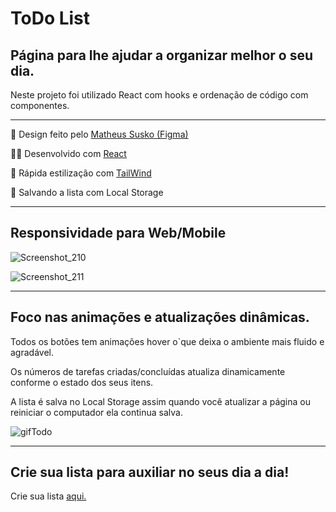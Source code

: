<h1>ToDo List</h1>
<h2>Página para lhe ajudar a organizar melhor o seu dia.</h2>
<p>Neste projeto foi utilizado React com hooks e ordenação de código com componentes.</p>
<hr>
<p>🎨 Design feito pelo <a
        href="https://www.figma.com/file/2vR1RucyaCecM1OUwUDoXv/ToDo-List-👅-(Community)?node-id=12%3A106&t=gWAQm0rEna7KJKfE-0">Matheus
        Susko
        (Figma)</a>
</p>
<p>👨‍💻 Desenvolvido com <a href="https://reactjs.org">React</a></p>
<p>🚀 Rápida estilização com <a href="https://tailwindcss.com">TailWind</a></p>
<p>🎒 Salvando a lista com Local Storage</p>
<hr>
<h2>Responsividade para Web/Mobile</h2>

![Screenshot_210](https://user-images.githubusercontent.com/104699555/206495574-bb5f27e9-0538-4d05-984d-2847960d1b54.png)

![Screenshot_211](https://user-images.githubusercontent.com/104699555/206499446-f3dfd690-edf9-46f0-a96d-7fa6922c7129.png)

<hr>
<h2>Foco nas animações e atualizações dinâmicas.</h2>
<p>Todos os botões tem animações hover o`que deixa o ambiente mais fluido e agradável.
</p>
<p>Os números de tarefas criadas/concluídas atualiza dinamicamente conforme o estado dos seus itens.</p>
<p>A lista é salva no Local Storage assim quando você atualizar a página ou reiniciar o computador ela continua salva.
</p>

![gifTodo](https://user-images.githubusercontent.com/104699555/206501012-37bf8366-0880-4457-a248-57f7e2d91749.gif)


<hr>
<h2>Crie sua lista para auxiliar no seus dia a dia!</h2>
<p>Crie sua lista <a href="https://davimarcilio.github.io/RocketNews/">aqui.</a></p>